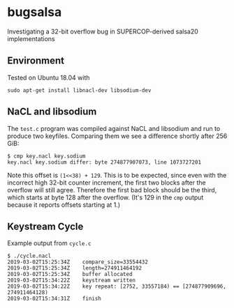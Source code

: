 # bugsalsa
Investigating a 32-bit overflow bug in SUPERCOP-derived salsa20 implementations

## Environment

Tested on Ubuntu 18.04 with

```
sudo apt-get install libnacl-dev libsodium-dev
```

## NaCL and libsodium

The `test.c` program was compiled against NaCL and libsodium and run to produce
two keyfiles. Comparing them we see a difference shortly after 256 GiB:

```
$ cmp key.nacl key.sodium
key.nacl key.sodium differ: byte 274877907073, line 1073727201
```

Note this offset is `(1<<38) + 129`. This is to be expected, since even with
the incorrect high 32-bit counter increment, the first two blocks after the
overflow will still agree. Therefore the first bad block should be the third,
which starts at byte 128 after the overflow. (It's 129 in the `cmp` output
because it reports offsets starting at 1.)

## Keystream Cycle

Example output from `cycle.c`

```
$ ./cycle.nacl
2019-03-02T15:25:34Z	compare_size=33554432
2019-03-02T15:25:34Z	length=274911464192
2019-03-02T15:25:34Z	buffer allocated
2019-03-02T15:34:22Z	keystream written
2019-03-02T15:34:22Z	key repeat: [2752, 33557184) == [274877909696, 274911464128)
2019-03-02T15:34:31Z	finish
```

